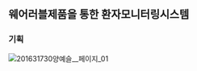 ## 웨어러블제품을 통한 환자모니터링시스템
### 기획

![201631730양예슬__페이지_01](https://user-images.githubusercontent.com/121842280/217893302-fae8562f-0dc9-4bb5-a95b-8fe76af2ea3d.jpg)
